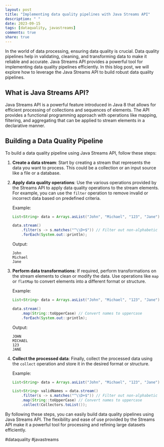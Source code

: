 ```yaml
---
layout: post
title: "Implementing data quality pipelines with Java Streams API"
description: " "
date: 2023-09-15
tags: [dataquality, javastreams]
comments: true
share: true
---
```


In the world of data processing, ensuring data quality is crucial. Data quality pipelines help in validating, cleaning, and transforming data to make it reliable and accurate. Java Streams API provides a powerful tool for implementing data quality pipelines efficiently. In this blog post, we will explore how to leverage the Java Streams API to build robust data quality pipelines.

## What is Java Streams API?

Java Streams API is a powerful feature introduced in Java 8 that allows for efficient processing of collections and sequences of elements. The API provides a functional programming approach with operations like mapping, filtering, and aggregating that can be applied to stream elements in a declarative manner.

## Building a Data Quality Pipeline

To build a data quality pipeline using Java Streams API, follow these steps:

1. **Create a data stream**: Start by creating a stream that represents the data you want to process. This could be a collection or an input source like a file or a database.

2. **Apply data quality operations**: Use the various operations provided by the Streams API to apply data quality operations to the stream elements. For example, you can use the `filter` operation to remove invalid or incorrect data based on predefined criteria.

    Example:
    ```java
    List<String> data = Arrays.asList("John", "Michael", "123", "Jane");
    
    data.stream()
        .filter(s -> s.matches("^\\D+$")) // Filter out non-alphabetic names
        .forEach(System.out::println);
    ```
    Output:
    ```
    John
    Michael
    Jane
    ```

3. **Perform data transformations**: If required, perform transformations on the stream elements to clean or modify the data. Use operations like `map` or `flatMap` to convert elements into a different format or structure.

    Example:
    ```java
    List<String> data = Arrays.asList("John", "Michael", "123", "Jane");
    
    data.stream()
        .map(String::toUpperCase) // Convert names to uppercase
        .forEach(System.out::println);
    ```
    Output:
    ```
    JOHN
    MICHAEL
    123
    JANE
    ```

4. **Collect the processed data**: Finally, collect the processed data using the `collect` operation and store it in the desired format or structure.

    Example:
    ```java
    List<String> data = Arrays.asList("John", "Michael", "123", "Jane");
    
    List<String> validNames = data.stream()
        .filter(s -> s.matches("^\\D+$")) // Filter out non-alphabetic names
        .map(String::toUpperCase) // Convert names to uppercase
        .collect(Collectors.toList());
    ```

By following these steps, you can easily build data quality pipelines using Java Streams API. The flexibility and ease of use provided by the Streams API make it a powerful tool for processing and refining large datasets efficiently.

#dataquality #javastreams